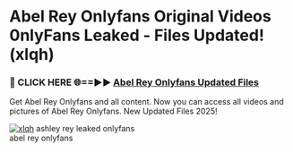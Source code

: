 # Abel Rey Onlyfans Original Videos 0nlyFans Leaked - Files Updated! (xlqh)

<h3>🔴 CLICK HERE 🌐==►► <a href="https://tinyurl.com/x26r9saj" rel="nofollow">Abel Rey Onlyfans Updated Files</a></h3>

Get Abel Rey Onlyfans and all content. Now you can access all videos and pictures of Abel Rey Onlyfans. New Updated Files 2025!

[![xlqh](https://i.imgur.com/LkgZPqh.gif)](https://tinyurl.com/x26r9saj)
ashley rey leaked onlyfans<br>
abel rey onlyfans